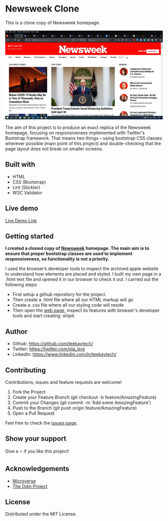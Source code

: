 # Newsweek Clone

This is a clone copy of Newsweek homepage.
<br><br><img src="assets/img/screen-one.jpg"><br>

The aim of this project is to produce an exact replica of the Newsweek homepage, focusing on responsiveness implemented with Twitter's Bootstrap framework. That means two things – using bootstrap CSS classes wherever possible (main point of this project) and double-checking that the page layout does not break on smaller screens.

## Built with
  * HTML 
  * CSS (Bootstrap)
  * Lint (Stickler)
  * W3C Validator

## Live demo
[Live Demo Link](https://rawcdn.githack.com/teekaytech/Newsweek-Clone/857ef8b2b7c9617ec36767791c43bc50ec77db9c/index.html)

## Getting started
**I created a cloned copy of [Newsweek](https://www.newsweek.com/) homepage. The main aim is to ensure that proper bootstrap classes are used to implement responsiveness, so functionality is not a priority.**

I used the browser’s developer tools to inspect the archived apple website to understand how elements are placed and styled.
I built my own page in a .html text file and opened it in our browser to check it out. I carried out the following steps:
  - First setup a github repository for the project.
  - Then create a .html file where all our HTML markup will go
  - Create a .css file where all our styling code will reside
  - Then open the [web page](https://www.newsweek.com/), inspect its features with browser's developer tools and start creating  :shipit:

## Author
 * Github: https://github.com/teekaytech/
 * Twitter: https://twitter.com/ola_lere
 * LinkedIn: https://www.linkedin.com/in/teekaytech/

## Contributing
Contributions, issues and feature requests are welcome!

   1. Fork the Project
   2. Create your Feature Branch (git checkout -b feature/AmazingFeature)
   3. Commit your Changes (git commit -m 'Add some AmazingFeature')
   4. Push to the Branch (git push origin feature/AmazingFeature)
   5. Open a Pull Request

Feel free to check the [issues page](https://github.com/teekaytech/Newsweek-Clone/issues).

## Show your support
Give a :star: if you like this project!

## Acknowledgements
  * [Microverse](https://www.microverse.org/)
  * [The Odin Project](https://www.theodinproject.com/courses/html5-and-css3/lessons/embedding-images-and-video#introduction)

## License
 Distributed under the MIT License.
